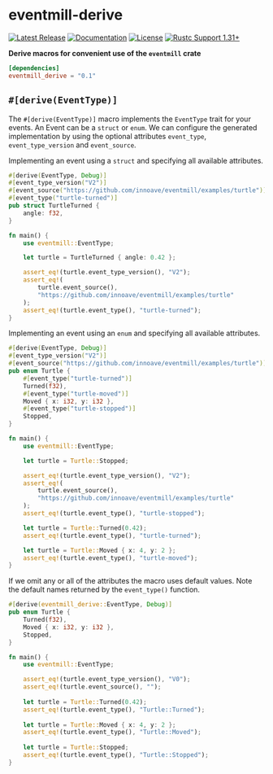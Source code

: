 # eventmill-derive &emsp;

[![Latest Release]][crates.io]
[![Documentation]][docs.rs]
[![License]](LICENSE)
[![Rustc Support 1.31+]][Rust 1.31]

[Latest Release]: https://img.shields.io/crates/v/eventmill_derive.svg
[crates.io]: https://crates.io/crates/eventmill_derive
[Documentation]: https://docs.rs/eventmill/badge.svg
[docs.rs]: https://docs.rs/eventmill_derive
[License]: https://img.shields.io/badge/license-MIT%2FApache_2.0-blue.svg
[MIT]: https://opensource.org/licenses/MIT
[Apache-2.0]: https://www.apache.org/licenses/LICENSE-2.0
[Rustc Support 1.31+]: https://img.shields.io/badge/rustc-1.31+-lightgray.svg
[Rust 1.31]: https://blog.rust-lang.org/2018/12/06/Rust-1.31-and-rust-2018.html

**Derive macros for convenient use of the `eventmill` crate**

```toml
[dependencies]
eventmill_derive = "0.1"    
```

## `#[derive(EventType)]`

The `#[derive(EventType)]` macro implements the `EventType` trait for your events. An Event can be
a `struct` or `enum`. We can configure the generated implementation by using the optional attributes
`event_type`, `event_type_version` and `event_source`.

Implementing an event using a `struct` and specifying all available attributes.

```rust
#[derive(EventType, Debug)]
#[event_type_version("V2")]
#[event_source("https://github.com/innoave/eventmill/examples/turtle")]
#[event_type("turtle-turned")]
pub struct TurtleTurned {
    angle: f32,
}

fn main() {
    use eventmill::EventType;

    let turtle = TurtleTurned { angle: 0.42 };

    assert_eq!(turtle.event_type_version(), "V2");
    assert_eq!(
        turtle.event_source(),
        "https://github.com/innoave/eventmill/examples/turtle"
    );
    assert_eq!(turtle.event_type(), "turtle-turned");
}
```

Implementing an event using an `enum` and specifying all available attributes.

```rust
#[derive(EventType, Debug)]
#[event_type_version("V2")]
#[event_source("https://github.com/innoave/eventmill/examples/turtle")]
pub enum Turtle {
    #[event_type("turtle-turned")]
    Turned(f32),
    #[event_type("turtle-moved")]
    Moved { x: i32, y: i32 },
    #[event_type("turtle-stopped")]
    Stopped,
}

fn main() {
    use eventmill::EventType;

    let turtle = Turtle::Stopped;

    assert_eq!(turtle.event_type_version(), "V2");
    assert_eq!(
        turtle.event_source(),
        "https://github.com/innoave/eventmill/examples/turtle"
    );
    assert_eq!(turtle.event_type(), "turtle-stopped");

    let turtle = Turtle::Turned(0.42);
    assert_eq!(turtle.event_type(), "turtle-turned");

    let turtle = Turtle::Moved { x: 4, y: 2 };
    assert_eq!(turtle.event_type(), "turtle-moved");
}
```

If we omit any or all of the attributes the macro uses default values. Note the default names 
returned by the `event_type()` function.

```rust
#[derive(eventmill_derive::EventType, Debug)]
pub enum Turtle {
    Turned(f32),
    Moved { x: i32, y: i32 },
    Stopped,
}

fn main() { 
    use eventmill::EventType;

    assert_eq!(turtle.event_type_version(), "V0");
    assert_eq!(turtle.event_source(), "");
    
    let turtle = Turtle::Turned(0.42);
    assert_eq!(turtle.event_type(), "Turtle::Turned");
    
    let turtle = Turtle::Moved { x: 4, y: 2 };
    assert_eq!(turtle.event_type(), "Turtle::Moved");
    
    let turtle = Turtle::Stopped;
    assert_eq!(turtle.event_type(), "Turtle::Stopped");
}
```
